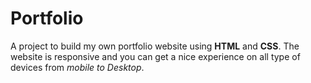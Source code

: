 # Portfolio
A project to build my own portfolio website using **HTML** and **CSS**. The website is responsive and you can get a nice experience on all type of devices from _mobile to Desktop_.

